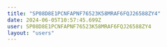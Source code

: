 ```yaml
---
title: "SP08D8E1PCNFAPNF76523K58MRAF6FQJ26588ZY4"
date: 2024-06-05T10:57:45.699Z
user: SP08D8E1PCNFAPNF76523K58MRAF6FQJ26588ZY4
layout: "users"
---
```

    